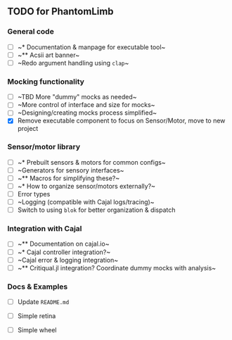 
## TODO for PhantomLimb

### General code
- [ ] ~* Documentation & manpage for executable tool~
- [ ] ~** Acsii art banner~
- [ ] ~Redo argument handling using `clap`~

### Mocking functionality
- [ ] ~TBD More "dummy" mocks as needed~
- [ ] ~More control of interface and size for mocks~
- [ ] ~Designing/creating mocks process simplified~
- [x] Remove executable component to focus on Sensor/Motor, move to new project

### Sensor/motor library
- [ ] ~* Prebuilt sensors & motors for common configs~
- [ ] ~Generators for sensory interfaces~
- [ ] ~** Macros for simplifying these?~
- [ ] ~* How to organize sensor/motors externally?~
- [ ] Error types
- [ ] ~Logging (compatible with Cajal logs/tracing)~
- [ ] Switch to using `blok` for better organization & dispatch

### Integration with Cajal
- [ ] ~** Documentation on cajal.io~ 
- [ ] ~* Cajal controller integration?~
- [ ] ~Cajal error & logging integration~
- [ ] ~** Critiqual.jl integration? Coordinate dummy mocks with analysis~

### Docs & Examples
- [ ] Update `README.md`
- [ ] Simple retina
- [ ] Simple wheel

